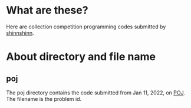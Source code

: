# What are these?
Here are collection competition programming codes submitted by [shinnshinn](https://github.com/ocha98).

# About directory and file name
## poj
The poj directory contains the code submitted from Jan 11, 2022, on [POJ](http://poj.org/).  
The filename is the problem id.
